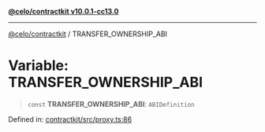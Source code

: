 [**@celo/contractkit v10.0.1-cc13.0**](../README.md)

***

[@celo/contractkit](../globals.md) / TRANSFER\_OWNERSHIP\_ABI

# Variable: TRANSFER\_OWNERSHIP\_ABI

> `const` **TRANSFER\_OWNERSHIP\_ABI**: `ABIDefinition`

Defined in: [contractkit/src/proxy.ts:86](https://github.com/celo-org/developer-tooling/blob/master/packages/sdk/contractkit/src/proxy.ts#L86)
